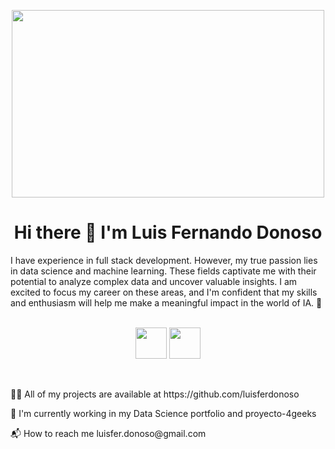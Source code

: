 
 <div>
   <p align="center">
      <img src="https://user-images.githubusercontent.com/112567953/229839679-0ecfd782-b7d9-4d25-900a-030be8efcb68.gif" alt="" width="500px" height="300px" />
   </p>
</div>

<div>
   <h1 align="center">
    Hi there 👋 I'm Luis Fernando Donoso
   </h1>
</div>
<div>
I have experience in full stack development. However, my true passion lies in data science and machine learning. These fields captivate me with their potential to analyze complex data and uncover valuable insights. I am excited to focus my career on these areas, and I'm confident that my skills and enthusiasm will help me make a meaningful impact in the world of IA. 🦾
</div>
<br><div>
 <p align="center">
      <a href="https://www.instagram.com/luisfdonoso/" ><img src="https://upload.wikimedia.org/wikipedia/commons/a/a5/Instagram_icon.png" alt="" width="50px" height="50px" /></a>
      <a href="https://www.linkedin.com/in/luis-fernando-donoso-872531220/" ><img src="https://pngimg.com/uploads/linkedIn/linkedIn_PNG39.png" alt="" width="50px" height="50px" /></a>
   </p>
</div>
<div>
<br><p> 👨‍💻 All of my projects are available at https://github.com/luisferdonoso</p>
<p>💼 I'm currently working in my Data Science portfolio and proyecto-4geeks</p>
<p>📬 How to reach me luisfer.donoso@gmail.com</p>
</div>


